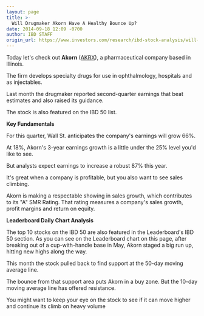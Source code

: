 ```yaml
---
layout: page
title: >-
  Will Drugmaker Akorn Have A Healthy Bounce Up?
date: 2014-09-18 12:09 -0700
author: IBD STAFF
origin_url: https://www.investors.com/research/ibd-stock-analysis/will-drug-maker-akorn-have-a-healthy-bounce-up/
---
```





  



Today let's check out **Akorn** ([AKRX](https://research.investors.com/quote.aspx?symbol=AKRX)), a pharmaceutical company based in Illinois.

  

The firm develops specialty drugs for use in ophthalmology, hospitals and as injectables.

  

Last month the drugmaker reported second-quarter earnings that beat estimates and also raised its guidance.

  

The stock is also featured on the IBD 50 list.

  

**Key Fundamentals**

  

For this quarter, Wall St. anticipates the company's earnings will grow 66%.

  

At 18%, Akorn's 3-year earnings growth is a little under the 25% level you'd like to see.

  

But analysts expect earnings to increase a robust 87% this year.

  

It's great when a company is profitable, but you also want to see sales climbing.

  

Akorn is making a respectable showing in sales growth, which contributes to its "A" SMR Rating. That rating measures a company's sales growth, profit margins and return on equity.

  

**Leaderboard Daily Chart Analysis**

  

The top 10 stocks on the IBD 50 are also featured in the Leaderboard's IBD 50 section. As you can see on the Leaderboard chart on this page, after breaking out of a cup-with-handle base in May, Akorn staged a big run up, hitting new highs along the way.

  

This month the stock pulled back to find support at the 50-day moving average line.

  

The bounce from that support area puts Akorn in a buy zone. But the 10-day moving average line has offered resistance.

  

You might want to keep your eye on the stock to see if it can move higher and continue its climb on heavy volume




